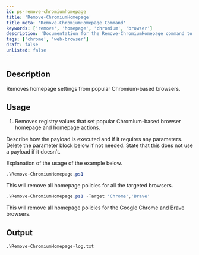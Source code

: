 ```yaml
---
id: ps-remove-chromiumhomepage  
title: 'Remove-ChromiumHomepage'  
title_meta: 'Remove-ChromiumHomepage Command'  
keywords: ['remove', 'homepage', 'chromium', 'browser']  
description: 'Documentation for the Remove-ChromiumHomepage command to remove homepage settings from popular Chromium-based browsers.'  
tags: ['chrome', 'web-browser']  
draft: false  
unlisted: false  
---  
```


## Description  
Removes homepage settings from popular Chromium-based browsers.  

## Usage  
1. Removes registry values that set popular Chromium-based browser homepage and homepage actions.  

Describe how the payload is executed and if it requires any parameters. Delete the parameter block below if not needed. State that this does not use a payload if it doesn’t.  

Explanation of the usage of the example below.  

```powershell  
.\Remove-ChromiumHomepage.ps1  
```  
This will remove all homepage policies for all the targeted browsers.  

```powershell  
.\Remove-ChromiumHomepage.ps1 -Target 'Chrome','Brave'  
```  
This will remove all homepage policies for the Google Chrome and Brave browsers.  

## Output  

```
.\Remove-ChromiumHomepage-log.txt  
```  

